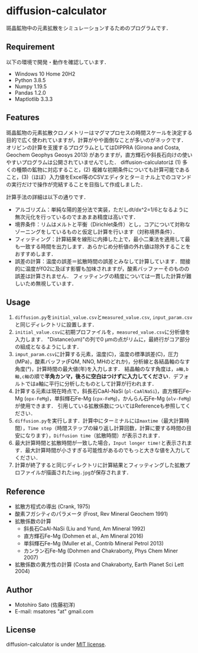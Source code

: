 # diffusion-calculator
斑晶鉱物中の元素拡散をシミュレーションするためのプログラムです．

## Requirement
以下の環境で開発・動作を確認しています．
- Windows 10 Home 20H2
- Python 3.8.5
- Numpy 1.19.5
- Pandas 1.2.0
- Maptlotlib 3.3.3

## Features
斑晶鉱物の元素拡散クロノメトリーはマグマプロセスの時間スケールを決定する目的で広く使われていますが，計算がやや面倒なことが多いのがネックです．
オリビンの計算を支援するプログラムとしてはDIPPRA (Girona and Costa, Geochem Geophys Geosys 2013) がありますが，直方輝石や斜長石向けの使いやすいプログラムは公開されていませんでした．
diffusion-calculatorは (1) 多くの種類の鉱物に対応すること，(2) 複雑な初期条件についても計算可能であること，(3)（ほぼ）入力値をExcel等のCSVエディタとターミナル上でのコマンドの実行だけで操作が完結することを目指して作成しました．

計算手法の詳細は以下の通りです．
- アルゴリズム：単純な陽的差分法で実装，ただしdt/dx^2=1/6となるように無次元化を行っているのでまあまあ精度は高いです．
- 境界条件：リムはメルトと平衡（Dirichlet条件）とし，コアについて対称なゾーニングをしているものと仮定し計算を行います（対称境界条件）．
- フィッティング：計算結果を線形に内挿した上で，最小二乗法を適用して最も一致する時間を出力します．あらかじめ分析値の外れ値は除外することをおすすめします．
- 誤差の計算：温度の誤差＝拡散時間の誤差とみなして計算しています．間接的に温度がfO2に及ぼす影響も加味されますが，酸素バッファーそのものの誤差は計算されません．
フィッティングの精度については一貫した計算が難しいため無視しています．

## Usage
1. `diffusion.py`を`initial_value.csv`と`measured_value.csv`, `input_param.csv`と同じディレクトリに設置します．
1. `initial_value.csv`に初期プロファイルを，`measured_value.csv`に分析値を入力します．
"Distance(um)"の列で0 μmの点がリムに，最終行がコア部分の組成となるようにします．
1. `imput_param.csv`に計算する元素，温度(C)，温度の標準誤差(C)，圧力(MPa)，酸素バッファ(FQM, NNO, MHのどれか)，分析線と各結晶軸のなす角度(°)，計算時間の最大値(年)を入力します．
結晶軸のなす角度は，`a軸,b軸,c軸`の順で**半角カンマ，後ろに空白はつけずに入力してください**．デフォルトではa軸に平行に分析したものとして計算が行われます．
1. 計算する元素は現在時点で，斜長石CaAl-NaSi (`pl-CaAlNaSi`)，直方輝石Fe-Mg (`opx-FeMg`)，単斜輝石Fe-Mg (`cpx-FeMg`)，かんらん石Fe-Mg (`olv-FeMg`) が使用できます．
引用している拡散係数についてはReferenceも参照してください．
3. `diffusion.py`を実行します．計算中にターミナルには`maxtime`（最大計算時間），`Time step`（時間ステップの繰り返し計算回数，計算に要する時間の目安になります），`Diffusion time`（拡散時間）が表示されます．
4. 最大計算時間と拡散時間が一致した場合，`Input longer time!`と表示されます．最大計算時間が小さすぎる可能性があるのでもっと大きな値を入力してください．
5. 計算が終了すると同じディレクトリに計算結果とフィッティングした拡散プロファイルが描画された`img.jpg`が保存されます．

## Reference
- 拡散方程式の導出 (Crank, 1975)
- 酸素フガシティのパラメータ (Frost, Rev Mineral Geochem 1991)
- 拡散係数の計算
  - 斜長石CaAl-NaSi (Liu and Yund, Am Mineral 1992)
  - 直方輝石Fe-Mg (Dohmen et al., Am Mineral 2016)
  - 単斜輝石Fe-Mg (Muller et al., Contrib Mineral Petrol 2013)
  - カンラン石Fe-Mg (Dohmen and Chakraborty, Phys Chem Miner 2007)
- 拡散係数の異方性の計算 (Costa and Chakraborty, Earth Planet Sci Lett 2004)

## Author
* Motohiro Sato (佐藤初洋)
* E-mail: msatores "at" gmail.com

## License
diffusion-calculator is under [MIT license](https://en.wikipedia.org/wiki/MIT_License).
